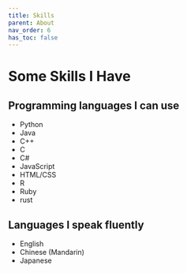 ```yaml
---
title: Skills
parent: About
nav_order: 6
has_toc: false
---
```

# Some Skills I Have

## Programming languages I can use
- Python
- Java
- C++
- C
- C#
- JavaScript
- HTML/CSS
- R
- Ruby
- rust

## Languages I speak fluently
- English
- Chinese (Mandarin)
- Japanese